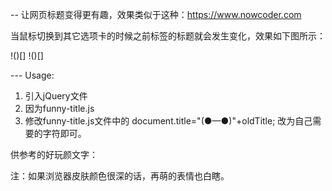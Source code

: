 -- 让网页标题变得更有趣，效果类似于这种：https://www.nowcoder.com

当鼠标切换到其它选项卡的时候之前标签的标题就会发生变化，效果如下图所示：

!()[]
!()[]

--- Usage:

1. 引入jQuery文件
2. 因为funny-title.js
3. 修改funny-title.js文件中的
document.title="(●—●)"+oldTitle;
改为自己需要的字符即可。

供参考的好玩颜文字：


注：如果浏览器皮肤颜色很深的话，再萌的表情也白瞎。
